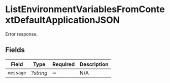 # ListEnvironmentVariablesFromContextDefaultApplicationJSON

Error response.


## Fields

| Field              | Type               | Required           | Description        |
| ------------------ | ------------------ | ------------------ | ------------------ |
| `message`          | *?string*          | :heavy_minus_sign: | N/A                |